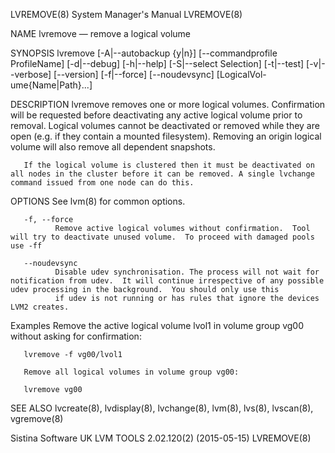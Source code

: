 LVREMOVE(8)                                                                                System Manager's Manual                                                                                LVREMOVE(8)



NAME
       lvremove — remove a logical volume

SYNOPSIS
       lvremove  [-A|--autobackup  {y|n}]  [--commandprofile  ProfileName]  [-d|--debug]  [-h|--help] [-S|--select Selection] [-t|--test] [-v|--verbose] [--version] [-f|--force] [--noudevsync] [LogicalVol-
       ume{Name|Path}...]

DESCRIPTION
       lvremove removes one or more logical volumes.  Confirmation will be requested before deactivating any active logical volume prior to removal.  Logical volumes cannot be deactivated or removed  while
       they are open (e.g. if they contain a mounted filesystem).  Removing an origin logical volume will also remove all dependent snapshots.

       If the logical volume is clustered then it must be deactivated on all nodes in the cluster before it can be removed. A single lvchange command issued from one node can do this.

OPTIONS
       See lvm(8) for common options.

       -f, --force
              Remove active logical volumes without confirmation.  Tool will try to deactivate unused volume.  To proceed with damaged pools use -ff

       --noudevsync
              Disable udev synchronisation. The process will not wait for notification from udev.  It will continue irrespective of any possible udev processing in the background.  You should only use this
              if udev is not running or has rules that ignore the devices LVM2 creates.

Examples
       Remove the active logical volume lvol1 in volume group vg00 without asking for confirmation:

       lvremove -f vg00/lvol1

       Remove all logical volumes in volume group vg00:

       lvremove vg00

SEE ALSO
       lvcreate(8), lvdisplay(8), lvchange(8), lvm(8), lvs(8), lvscan(8), vgremove(8)



Sistina Software UK                                                                   LVM TOOLS 2.02.120(2) (2015-05-15)                                                                          LVREMOVE(8)
